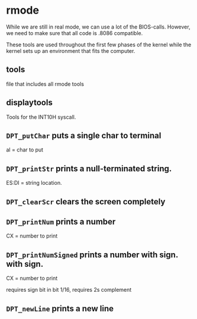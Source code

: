 # rmode
While we are still in real mode, we can use a lot of the BIOS-calls.
However, we need to make sure that all code is .8086 compatible.

These tools are used throughout the first few phases of the kernel while the kernel
sets up an environment that fits the computer.

## tools
file that includes all rmode tools

## displaytools
Tools for the INT10H syscall.

`DPT_putChar` puts a single char to terminal
--
al = char to put

`DPT_printStr` prints a null-terminated string.
--
ES:DI = string location.

`DPT_clearScr` clears the screen completely
--

`DPT_printNum` prints a number
--
CX = number to print

`DPT_printNumSigned` prints a number with sign. with sign.
--
CX = number to print

requires sign bit in bit 1/16, requires 2s complement

`DPT_newLine` prints a new line
--
